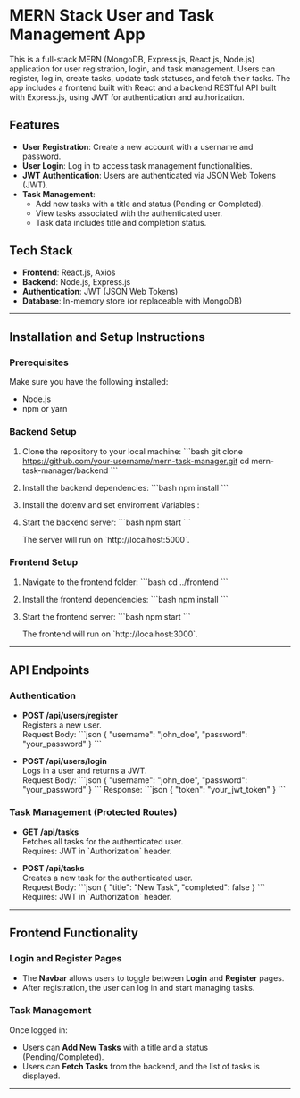 
# MERN Stack User and Task Management App

This is a full-stack MERN (MongoDB, Express.js, React.js, Node.js) application for user registration, login, and task management. Users can register, log in, create tasks, update task statuses, and fetch their tasks. The app includes a frontend built with React and a backend RESTful API built with Express.js, using JWT for authentication and authorization.

## Features

- **User Registration**: Create a new account with a username and password.
- **User Login**: Log in to access task management functionalities.
- **JWT Authentication**: Users are authenticated via JSON Web Tokens (JWT).
- **Task Management**: 
  - Add new tasks with a title and status (Pending or Completed).
  - View tasks associated with the authenticated user.
  - Task data includes title and completion status.

## Tech Stack

- **Frontend**: React.js, Axios
- **Backend**: Node.js, Express.js
- **Authentication**: JWT (JSON Web Tokens)
- **Database**: In-memory store (or replaceable with MongoDB)

---

## Installation and Setup Instructions

### Prerequisites

Make sure you have the following installed:
- Node.js
- npm or yarn

### Backend Setup

1. Clone the repository to your local machine:
    \`\`\`bash
    git clone https://github.com/your-username/mern-task-manager.git
    cd mern-task-manager/backend
    \`\`\`

2. Install the backend dependencies:
    \`\`\`bash
    npm install
    \`\`\`

3. Install the dotenv and set enviroment Variables :
    
4. Start the backend server:
    \`\`\`bash
    npm start
    \`\`\`

   The server will run on \`http://localhost:5000\`.

### Frontend Setup

1. Navigate to the frontend folder:
    \`\`\`bash
    cd ../frontend
    \`\`\`

2. Install the frontend dependencies:
    \`\`\`bash
    npm install
    \`\`\`

3. Start the frontend server:
    \`\`\`bash
    npm start
    \`\`\`

   The frontend will run on \`http://localhost:3000\`.

---

## API Endpoints

### Authentication

- **POST /api/users/register**  
  Registers a new user.  
  Request Body:
  \`\`\`json
  {
    "username": "john_doe",
    "password": "your_password"
  }
  \`\`\`

- **POST /api/users/login**  
  Logs in a user and returns a JWT.  
  Request Body:
  \`\`\`json
  {
    "username": "john_doe",
    "password": "your_password"
  }
  \`\`\`
  Response:
  \`\`\`json
  {
    "token": "your_jwt_token"
  }
  \`\`\`

### Task Management (Protected Routes)

- **GET /api/tasks**  
  Fetches all tasks for the authenticated user.  
  Requires: JWT in \`Authorization\` header.

- **POST /api/tasks**  
  Creates a new task for the authenticated user.  
  Request Body:
  \`\`\`json
  {
    "title": "New Task",
    "completed": false
  }
  \`\`\`
  Requires: JWT in \`Authorization\` header.

---

## Frontend Functionality

### Login and Register Pages

- The **Navbar** allows users to toggle between **Login** and **Register** pages.
- After registration, the user can log in and start managing tasks.

### Task Management

Once logged in:
- Users can **Add New Tasks** with a title and a status (Pending/Completed).
- Users can **Fetch Tasks** from the backend, and the list of tasks is displayed.

---
